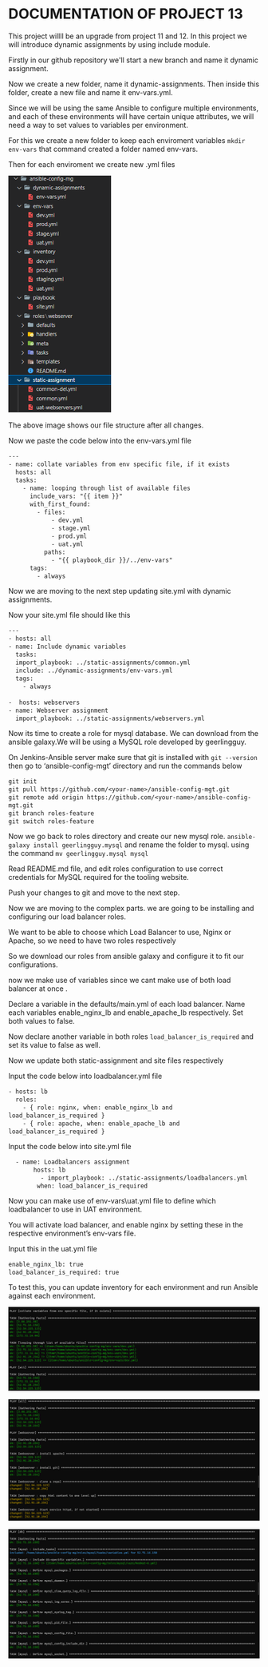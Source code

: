 # DOCUMENTATION OF PROJECT 13

This project willll be an upgrade from project 11 and 12.
In this project we will introduce dynamic assignments by using include module.

Firstly in our github repository we'll start a new branch and name it dynamic assignment.

Now we create a new folder, name it dynamic-assignments. Then inside this folder, create a new file and name it env-vars.yml. 

Since we will be using the same Ansible to configure multiple environments, and each of these environments will have certain unique attributes, we will need a way to set values to variables per environment.

For this we create a new folder to keep each enviroment variables  `mkdir env-vars` that command created a folder named env-vars.

Then for each enviroment we create new .yml files


![alt text](Images/struture.png)

The above image shows our file structure after all changes.

Now we paste the code below into the env-vars.yml file 

```
---
- name: collate variables from env specific file, if it exists
  hosts: all
  tasks:
    - name: looping through list of available files
      include_vars: "{{ item }}"
      with_first_found:
        - files:
            - dev.yml
            - stage.yml
            - prod.yml
            - uat.yml
          paths:
            - "{{ playbook_dir }}/../env-vars"
      tags:
        - always
```

Now we are moving to the next step updating site.yml with dynamic assignments.

Now your site.yml file should like this 
```
---
- hosts: all
- name: Include dynamic variables 
  tasks:
  import_playbook: ../static-assignments/common.yml 
  include: ../dynamic-assignments/env-vars.yml
  tags:
    - always

-  hosts: webservers
- name: Webserver assignment
  import_playbook: ../static-assignments/webservers.yml
```

Now its time to create a role for mysql database. We can download from the ansible galaxy.We will be using a MySQL role developed by geerlingguy.

On Jenkins-Ansible server make sure that git is installed with `git --version` then go to ‘ansible-config-mgt’ directory and run the commands below
```
git init
git pull https://github.com/<your-name>/ansible-config-mgt.git
git remote add origin https://github.com/<your-name>/ansible-config-mgt.git
git branch roles-feature
git switch roles-feature
```

Now we go back to roles directory and create our new mysql role. `ansible-galaxy install geerlingguy.mysql` and rename the folder to mysql. using the command `mv geerlingguy.mysql mysql`

Read README.md file, and edit roles configuration to use correct credentials for MySQL required for the tooling website.

Push your changes to git and move to the next step.

Now we are moving to the complex parts. we are going to be installing and configuring our load balancer roles.

We want to be able to choose which Load Balancer to use, Nginx or Apache, so we need to have two roles respectively

So we download our roles from ansible galaxy and configure it to fit our configurations.

now we make use of variables since we cant make use of both load balancer at once .

Declare a variable in the defaults/main.yml of each load balancer. Name each variables enable_nginx_lb and enable_apache_lb respectively.
Set both values to false.

Now declare another variable in both roles `load_balancer_is_required` and set its value to false as well.

Now we update both static-assignment and site files respectively

Input the code below into loadbalancer.yml file 
```
- hosts: lb
  roles:
    - { role: nginx, when: enable_nginx_lb and load_balancer_is_required }
    - { role: apache, when: enable_apache_lb and load_balancer_is_required }
```

Input the code below into site.yml file 
```
  - name: Loadbalancers assignment
       hosts: lb
         - import_playbook: ../static-assignments/loadbalancers.yml
        when: load_balancer_is_required 
```

Now you can make use of env-vars\uat.yml file to define which loadbalancer to use in UAT environment.

You will activate load balancer, and enable nginx by setting these in the respective environment’s env-vars file.

Input this in the uat.yml file
```
enable_nginx_lb: true
load_balancer_is_required: true
```
To test this, you can update inventory for each environment and run Ansible against each environment.
 
 ![alt text](Images/devop.png)

 ![alt text](Images/webservr.png)

 ![alt text](Images/mysq.png)